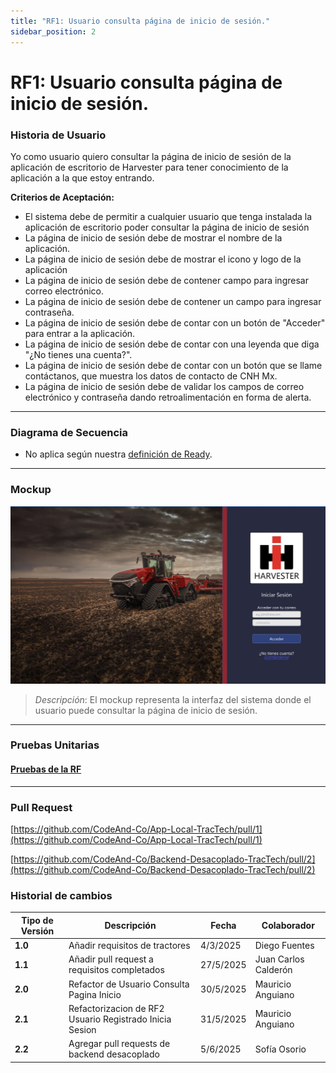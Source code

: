 ```yaml
---
title: "RF1: Usuario consulta página de inicio de sesión."  
sidebar_position: 2
---
```


# RF1: Usuario consulta página de inicio de sesión.

### Historia de Usuario

Yo como usuario quiero consultar la página de inicio de sesión de la aplicación de escritorio de Harvester para tener conocimiento de la aplicación a la que estoy entrando. 

  **Criterios de Aceptación:**

  - El sistema debe de permitir a cualquier usuario que tenga instalada la aplicación de escritorio poder consultar la página de inicio de sesión
  - La página de inicio de sesión debe de mostrar el nombre de la aplicación.
  - La página de inicio de sesión debe de mostrar el icono y logo de la aplicación
  - La página de inicio de sesión debe de contener campo para ingresar correo electrónico. 
  - La página de inicio de sesión debe de contener un campo para ingresar contraseña.
  - La página de inicio de sesión debe de contar con un botón de "Acceder" para entrar a la aplicación.
  - La página de inicio de sesión debe de contar con una leyenda que diga "¿No tienes una cuenta?".
  - La página de inicio de sesión debe de contar con un botón que se llame contáctanos, que muestra los datos de contacto de CNH Mx.
  - La página de inicio de sesión debe de validar los campos de correo electrónico y contraseña dando retroalimentación en forma de alerta.

---

### Diagrama de Secuencia

- No aplica según nuestra [definición de Ready](../../definicion-ready-tractores.md).


---

### Mockup

![Mockup](./mockups/RF1.jpg)

> *Descripción*: El mockup representa la interfaz del sistema donde el usuario puede consultar la página de inicio de sesión. 

---

### Pruebas Unitarias 

#### [Pruebas de la RF](https://docs.google.com/spreadsheets/d/1W-JW32dTsfI22-Yl5LydMhiu-oXHH_xo3hWvK6FHeLw/edit?gid=1905076093#gid=1905076093)

---

### Pull Request
[https://github.com/CodeAnd-Co/App-Local-TracTech/pull/1](https://github.com/CodeAnd-Co/App-Local-TracTech/pull/1)

[https://github.com/CodeAnd-Co/Backend-Desacoplado-TracTech/pull/2](https://github.com/CodeAnd-Co/Backend-Desacoplado-TracTech/pull/2)

### Historial de cambios

| **Tipo de Versión** | **Descripción**                            | **Fecha** | **Colaborador**         |
| ------------------- | ------------------------------------------ | --------- | ----------------------- |
| **1.0**             |  Añadir requisitos de tractores            | 4/3/2025  | Diego Fuentes           |
| **1.1**             |  Añadir pull request a requisitos completados | 27/5/2025  | Juan Carlos Calderón|
| **2.0**             |  Refactor de Usuario Consulta Pagina Inicio | 30/5/2025  | Mauricio Anguiano|
| **2.1**             |  Refactorizacion de RF2 Usuario Registrado Inicia Sesion | 31/5/2025  | Mauricio Anguiano|
| **2.2**             |  Agregar pull requests de backend desacoplado | 5/6/2025  | Sofía Osorio|